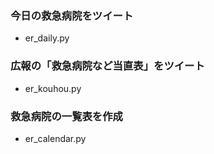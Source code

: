 ### 今日の救急病院をツイート

+ er_daily.py

### 広報の「救急病院など当直表」をツイート

+ er_kouhou.py

### 救急病院の一覧表を作成

+ er_calendar.py

